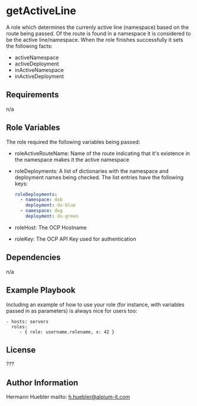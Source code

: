 getActiveLine
=============

A role which determines the currenly active line (namespace) based on the route being passed. Of the route is found in a namespace it is considered to be the active line/namespace. When the role finishes successfully it sets the following facts:

- activeNamespace
- activeDeployment
- inActiveNamespace
- inActiveDeployment

Requirements
------------

n/a

Role Variables
--------------

The role required the following variables being passed:

- roleActiveRouteName: Name of the route indicating that it's existence in the namespace makes it the active namespace
- roleDeployments: A list of dictionaries with the namespace and deployment names being checked. The list entries have the following keys:

  ```yaml
  roleDeployments:
    - namespace: dxb
      deployment: dx-blue
    - namespace: dxg
      deployment: dx-green
  ```
- roleHost: The OCP Hostname
- roleKey: The OCP API Key used for authentication

Dependencies
------------

n/a

Example Playbook
----------------

Including an example of how to use your role (for instance, with variables passed in as parameters) is always nice for users too:

    - hosts: servers
      roles:
         - { role: username.rolename, x: 42 }

License
-------

???

Author Information
------------------

Hermann Huebler
mailto: h.huebler@alpium-it.com
